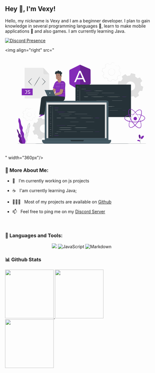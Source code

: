 ## Hey 👋, I'm Vexy!

Hello, my nickname is Vexy and I am a beginner developer. I plan to gain knowledge in several programming languages 🤖, learn to make mobile applications 📱 and also games. I am currently learning Java.

[![Discord Presence](https://lanyard.cnrad.dev/api/435877436459188234)](https://discord.com/users/435877436459188234)
<br/>

<img align="right" src="<svg xmlns="http://www.w3.org/2000/svg" viewBox="0 0 750 500"><g id="freepik--background-complete--inject-17"><path d="M637.77,117.56a51.51,51.51,0,0,1,11.14,7.85l11.91-4.23L672,138.84l-8.91,9a51.1,51.1,0,0,1,2.33,13.43l11.42,5.42-4.58,20.4-12.63,0a51.51,51.51,0,0,1-7.86,11.15l4.24,11.9-17.66,11.19-9-8.91A51.51,51.51,0,0,1,616,214.74l-5.42,11.42-20.41-4.58,0-12.63A51.51,51.51,0,0,1,579,201.09l-11.91,4.24-11.19-17.66,8.92-9a51.94,51.94,0,0,1-2.34-13.43L551,159.86l4.58-20.4,12.63,0a51.27,51.27,0,0,1,7.86-11.15l-4.24-11.9,17.66-11.19,9,8.91a51.51,51.51,0,0,1,13.43-2.33l5.42-11.42,20.4,4.58,0,12.63Zm-18,24a22.43,22.43,0,1,0,17,26.8A22.43,22.43,0,0,0,619.78,141.57Z" style="fill:#e0e0e0;fill-rule:evenodd"></path><path d="M525.53,78.51a12.64,12.64,0,0,1,3.91,1.23,16.46,16.46,0,0,1,7.81,7.89,16.62,16.62,0,0,1,1.59,7.63,17,17,0,0,1-2.62,8.56,17,17,0,0,1-7.5,6.43,16.92,16.92,0,0,1-19.64-4.4,17.06,17.06,0,0,1-4-9A16.91,16.91,0,0,1,506.34,88a16.73,16.73,0,0,1,4.7-6.22A16.48,16.48,0,0,1,521.47,78a12.6,12.6,0,0,1,4.06.56c0,.12-1.45-.29-4-.19a16.46,16.46,0,0,0-10,4,16.14,16.14,0,0,0-5.54,14.45,15,15,0,0,0,1.26,4.45,15.21,15.21,0,0,0,2.6,4.07,16,16,0,0,0,18.56,4.16,16.19,16.19,0,0,0,7.13-6.06,16.28,16.28,0,0,0,2.57-8.11,16.11,16.11,0,0,0-1.41-7.32,16.55,16.55,0,0,0-7.36-7.84C527,78.87,525.5,78.62,525.53,78.51Z" style="fill:#e0e0e0"></path><path d="M538.81,60.79a5.08,5.08,0,0,1,0-.59c0-.43,0-1,0-1.76q0-2.43-.09-7l.12.15-15.09-3.3.27-.13-4,8.44-.07.16h-.17a38.17,38.17,0,0,0-9.84,1.75l-.18.06-.13-.14L503,51.89l.42,0-13,8.29.15-.44c1,2.72,2.05,5.72,3.15,8.79l.08.22-.17.18a37.43,37.43,0,0,0-5.72,8.15l-.11.22h-.25l-9.33,0,.42-.33c-1.06,4.73-2.2,9.84-3.36,15.07l-.25-.5,8.43,4,.25.11V96a37.75,37.75,0,0,0,1.71,9.79l.09.27-.2.19-6.58,6.62.06-.58c2.62,4.13,5.43,8.55,8.27,13l-.56-.19,8.79-3.13.28-.1.21.19a37.08,37.08,0,0,0,8.11,5.72h0l.26.42h0v9.32l-.37-.47,15.07,3.39-.53.25q2-4.25,4-8.42l.13-.26h.28a37.28,37.28,0,0,0,9.79-1.7l.27-.08.2.2,6.6,6.59L539,137l13-8.24-.18.51c-1.06-3-2.09-5.91-3.12-8.79l-.08-.25.17-.19a37.39,37.39,0,0,0,5.75-8.12l.11-.22h9.58l-.39.31c1.2-5.3,2.34-10.3,3.41-15.06l.2.41-8.41-4-.19-.09V93a37.68,37.68,0,0,0-1.68-9.83l-.06-.18.14-.14,6.6-6.59,0,.35-8.2-13.07.25.08-8.81,3.08-.09,0-.07-.07a38.73,38.73,0,0,0-6-4.61l-1.6-1a5.56,5.56,0,0,1-.53-.32,4.14,4.14,0,0,1,.57.25c.37.19.92.48,1.64.9a37,37,0,0,1,6.12,4.53l-.15,0,8.77-3.19.16-.06.09.15,8.32,13,.12.19-.16.16c-2,2-4.18,4.22-6.56,6.64l.07-.32a38,38,0,0,1,1.77,10l-.19-.3,8.44,4,.26.13-.07.28c-1,4.77-2.17,9.77-3.34,15.07l-.07.31h-.32l-9.33,0,.37-.22a38.1,38.1,0,0,1-5.85,8.32l.09-.43q1.53,4.32,3.14,8.79l.11.33-.29.19-13,8.27-.31.19-.25-.25-6.62-6.58.46.11a37.88,37.88,0,0,1-10,1.75l.41-.26-4,8.43-.16.34-.37-.09L503.55,138l-.37-.08v-.38c0-1.55,0-3.1,0-4.65v-4.67h0c.51.84.14.23.25.42h0a38.78,38.78,0,0,1-8.32-5.87l.48.1L486.77,126l-.36.12-.2-.32-8.25-13-.2-.31.26-.27,6.59-6.61-.11.47a38.38,38.38,0,0,1-1.74-10l.25.39-8.42-4-.32-.15.08-.35,3.4-15,.07-.34h9.67l-.36.22A38.08,38.08,0,0,1,493,68.43l-.08.4L489.8,60l-.1-.28.26-.16L503,51.36l.23-.14.19.19C505.75,53.72,508,56,510,58l-.32-.08a38.05,38.05,0,0,1,10-1.7l-.24.15c1.46-3,2.82-5.86,4-8.4l.08-.18.19,0,15,3.47.12,0v.12q0,4.5-.06,6.92c0,.76,0,1.35,0,1.79A5.31,5.31,0,0,1,538.81,60.79Z" style="fill:#e0e0e0"></path><path d="M133.33,280.93a26.3,26.3,0,0,1,4.93,4.84l6.31-1.15,4.15,9.75-5.19,3.75a25.76,25.76,0,0,1,.08,6.91l5.27,3.64-3.95,9.84-6.33-1a26,26,0,0,1-4.83,4.94l1.15,6.3-9.75,4.16-3.75-5.19a25.77,25.77,0,0,1-6.91.07L110.87,333l-9.84-4,1-6.32a25.76,25.76,0,0,1-4.94-4.84l-6.3,1.15-4.16-9.75,5.19-3.75a25.77,25.77,0,0,1-.07-6.91L86.5,295l4-9.83,6.32,1a25.76,25.76,0,0,1,4.84-4.94l-1.15-6.3,9.74-4.16L114,276a26.18,26.18,0,0,1,6.91-.07l3.64-5.27,9.83,3.95-1,6.32Zm-11,10.55a11.37,11.37,0,1,0,6.31,14.79A11.37,11.37,0,0,0,122.37,291.48Z" style="fill:none"></path><path d="M122.37,291.48a8.79,8.79,0,0,1,2.52,1.26,11.31,11.31,0,0,1,4.42,6.21,11.6,11.6,0,0,1,.24,5.35,11.74,11.74,0,0,1-2.73,5.51,11.7,11.7,0,0,1-5.78,3.53,11.63,11.63,0,0,1-12.83-5.15,11.37,11.37,0,0,1-1.37-3.22,10.91,10.91,0,0,1-.36-3.34,11.71,11.71,0,0,1,1.85-5.86,11.49,11.49,0,0,1,11.35-5.12,8.58,8.58,0,0,1,2.69.83c0,.08-1-.35-2.72-.58a11.31,11.31,0,0,0-7.22,1.58,11.1,11.1,0,0,0-3.65,3.58,11.28,11.28,0,0,0-1.7,5.59,10.7,10.7,0,0,0,.36,3.16,10.36,10.36,0,0,0,1.32,3,11,11,0,0,0,12.12,4.87,11.17,11.17,0,0,0,5.5-3.32,11.13,11.13,0,0,0,2.48-10.32,11.33,11.33,0,0,0-4.12-6.13A26.71,26.71,0,0,0,122.37,291.48Z" style="fill:#e0e0e0"></path><path d="M133.33,280.93a1.68,1.68,0,0,1,0-.39c0-.3.09-.69.17-1.2.16-1.1.39-2.69.7-4.74l.06.11-9.85-3.9.19-.06c-1.09,1.61-2.31,3.38-3.61,5.29l-.07.09h-.12a25.49,25.49,0,0,0-6.85.1l-.13,0-.08-.11L110,271l.27.08-9.73,4.18.15-.28c.36,1.95.76,4.09,1.16,6.3l0,.16-.13.1A25.81,25.81,0,0,0,97,286.38l-.1.14-.17,0-6.33-1,.32-.18c-1.24,3.09-2.57,6.43-3.94,9.84l-.11-.36,5.27,3.64.16.1,0,.19a26.05,26.05,0,0,0,.08,6.82l0,.19-.15.12-5.19,3.75.1-.38L91.11,319l-.36-.19,6.3-1.15.2,0,.12.15a25.65,25.65,0,0,0,4.87,4.77h0c.06.14-.12-.31.13.32h0V323l0,.2-.07.4-.12.79-.26,1.59c-.17,1.05-.34,2.11-.51,3.15l-.2-.35,9.84,3.95-.39.12,3.64-5.27.11-.16.2,0a25.1,25.1,0,0,0,6.82-.07l.19,0,.11.15,3.75,5.2-.37-.11,9.75-4.15-.18.33q-.57-3.21-1.14-6.3l0-.18.14-.1a26,26,0,0,0,4.79-4.88l.1-.14.17,0,6.32,1-.3.16,4-9.82.09.3-5.26-3.66-.12-.08,0-.14a26,26,0,0,0-.06-6.85l0-.13.11-.07,5.2-3.74-.06.23c-1.6-3.78-3-7-4.12-9.76l.16.08-6.31,1.11h-.06l0-.05a26.36,26.36,0,0,0-3.55-3.78l-1-.84c-.23-.18-.33-.27-.32-.28l.35.24c.23.17.58.43,1,.79a26.13,26.13,0,0,1,3.65,3.74l-.11,0,6.3-1.2.11,0,0,.11,4.2,9.73.06.14-.12.09-5.18,3.77.09-.2a26.05,26.05,0,0,1,.09,7l-.1-.22,5.28,3.63.17.11-.08.18c-1.24,3.12-2.55,6.38-3.93,9.85l-.08.2-.22,0-6.32-1,.27-.11a26.21,26.21,0,0,1-4.88,5l.11-.29q.57,3.11,1.15,6.3l0,.24L135,329l-9.75,4.17-.22.1-.15-.2-3.76-5.19.3.13a26.36,26.36,0,0,1-7,.08l.3-.14q-1.8,2.61-3.64,5.27l-.14.22-.24-.1-9.84-3.95-.24-.09,0-.26.51-3.15.25-1.59.13-.79.06-.4,0-.2,0-.1v-.08h0c.25.62.07.17.12.31h0a25.75,25.75,0,0,1-5-4.89l.31.12-6.3,1.15-.26.05-.1-.24c-1.43-3.35-2.84-6.66-4.15-9.75l-.1-.24.2-.15,5.2-3.75-.13.31a26.55,26.55,0,0,1-.07-7l.13.3-5.26-3.65-.2-.14.09-.22c1.37-3.42,2.71-6.75,4-9.83l.09-.22.23,0,6.32,1-.27.11a26.29,26.29,0,0,1,4.89-5l-.1.26c-.4-2.2-.78-4.35-1.14-6.3l0-.2.19-.08,9.75-4.14.17-.07.11.15,3.74,5.2-.2-.09a26.22,26.22,0,0,1,7-.05l-.18.08,3.66-5.25.08-.11.12.05,9.81,4,.08,0v.08l-.81,4.68c-.09.51-.17.91-.22,1.21A2.39,2.39,0,0,1,133.33,280.93Z" style="fill:#e0e0e0"></path><path d="M216.94,334.08a45.34,45.34,0,0,1,8.64,8.47l11-2,7.29,17.08-9.1,6.58a45.41,45.41,0,0,1,.14,12.11l9.23,6.38-6.93,17.23-11.08-1.78a45.11,45.11,0,0,1-8.47,8.65l2,11-17.08,7.29L196.06,416a45.84,45.84,0,0,1-12.11.13l-6.37,9.23-17.24-6.92,1.78-11.08a45.45,45.45,0,0,1-8.65-8.48l-11.05,2-7.28-17.08,9.09-6.58a45.85,45.85,0,0,1-.13-12.11l-9.23-6.38,6.92-17.23,11.08,1.78a45.45,45.45,0,0,1,8.48-8.65l-2-11.05,17.08-7.29,6.58,9.1a45.43,45.43,0,0,1,12.11-.13l6.38-9.23L218.71,323l-1.77,11.08Zm-19.2,18.48a19.93,19.93,0,1,0,11.06,25.92A19.93,19.93,0,0,0,197.74,352.56Z" style="fill:#e0e0e0;fill-rule:evenodd"></path></g><g id="freepik--JavaScript--inject-17"><polygon points="216.18 224.08 95.65 224.08 95.65 74.18 187.85 74.45 216.18 105.22 216.18 224.08" style="fill:#ebebeb"></polygon><path d="M131.7,159.7c-.15.15-2.15-1.66-5.26-4.7s-7.34-7.32-11.94-12.12l-.51-.54.51-.54,0-.05c4.58-4.83,8.79-9.15,11.9-12.22s5.1-4.9,5.25-4.75-1.55,2.24-4.45,5.51-7,7.7-11.57,12.54l-.05,0V141.8c4.6,4.8,8.69,9.2,11.6,12.44S131.86,159.55,131.7,159.7Z" style="fill:#263238"></path><path d="M180.07,124.78c.16-.15,2.16,1.66,5.27,4.7s7.34,7.32,11.93,12.12l.52.54-.51.54-.05,0c-4.59,4.84-8.8,9.15-11.9,12.22s-5.1,4.9-5.26,4.75,1.56-2.24,4.46-5.51,7-7.7,11.56-12.53l0-.06v1.08c-4.59-4.8-8.69-9.2-11.6-12.43S179.92,124.93,180.07,124.78Z" style="fill:#263238"></path><path d="M141.22,165.21c-.36-.22,5.89-11.12,14-24.34s14.93-23.75,15.3-23.52-5.88,11.12-14,24.34S141.59,165.44,141.22,165.21Z" style="fill:#263238"></path><path d="M187.84,74.46l-.11,25.11a6.46,6.46,0,0,0,6.65,6.48l21.8-.81Z" style="fill:#e0e0e0"></path><rect x="81.58" y="175.72" width="53.45" height="32.49" style="fill:#842AB8"></rect><path d="M96.77,198.61,98.16,197a4.19,4.19,0,0,0,3.5,2c1.89,0,2.87-1.15,2.87-3.41v-9.42H98.47v-2.08h8.44v11.38c0,3.74-1.82,5.59-5.25,5.59A5.87,5.87,0,0,1,96.77,198.61Z" style="fill:#fff"></path><path d="M110.26,198.92l.89-1.87a8.6,8.6,0,0,0,5.53,1.94c2.91,0,4.15-1.13,4.15-2.59,0-4.1-10.16-1.51-10.16-7.74,0-2.59,2-4.8,6.42-4.8a9.88,9.88,0,0,1,5.4,1.49l-.8,1.92a8.6,8.6,0,0,0-4.6-1.37c-2.85,0-4.07,1.2-4.07,2.66,0,4.1,10.16,1.54,10.16,7.7,0,2.56-2.06,4.77-6.5,4.77A10,10,0,0,1,110.26,198.92Z" style="fill:#fff"></path></g><g id="freepik--Angular--inject-17"><path d="M318.9,83.05a7.92,7.92,0,0,0-4.37,7.17l.38,59.47a7.92,7.92,0,0,0,3.84,6.79l49.38,29.43h0l47.27-30.65a7.93,7.93,0,0,0,3.59-6.73l-.39-62.09a7.93,7.93,0,0,0-4.72-7.24L367.34,59.08Z" style="fill:#842AB8"></path><g style="opacity:0.2"><path d="M367.34,59.08l.8,126.83,47.21-30.59a7.93,7.93,0,0,0,3.66-6.7l-.37-62.34A7.73,7.73,0,0,0,414,79.21Z"></path></g><path d="M381.16,130.3l-28.8.18-5.87,13.92-8,0,24.2-55.67,7.66,0,25,55.36-8.13.06ZM378.41,124,366.55,96.84,355,124.12Z" style="fill:#fff"></path></g><g id="freepik--Screen--inject-17"><rect x="344.86" y="156.27" width="271.84" height="158.4" style="fill:#263238"></rect><path d="M366.12,306.7c-.14,0-.26-32.39-.26-72.34S366,162,366.12,162s.26,32.38.26,72.34S366.27,306.7,366.12,306.7Z" style="fill:#e0e0e0"></path><path d="M360.53,168.12a39.07,39.07,0,0,1-9,0,39.07,39.07,0,0,1,9,0Z" style="fill:#e0e0e0"></path><path d="M360.53,177.65a39.07,39.07,0,0,1-9,0,39.07,39.07,0,0,1,9,0Z" style="fill:#e0e0e0"></path><path d="M360.53,187.19a39.07,39.07,0,0,1-9,0,39.07,39.07,0,0,1,9,0Z" style="fill:#e0e0e0"></path><path d="M360.53,196.72a39.07,39.07,0,0,1-9,0,39.07,39.07,0,0,1,9,0Z" style="fill:#e0e0e0"></path><path d="M360.53,206.25a39.07,39.07,0,0,1-9,0,39.07,39.07,0,0,1,9,0Z" style="fill:#e0e0e0"></path><path d="M360.53,215.79a39.07,39.07,0,0,1-9,0,39.07,39.07,0,0,1,9,0Z" style="fill:#e0e0e0"></path><path d="M360.53,225.32a39.07,39.07,0,0,1-9,0,39.07,39.07,0,0,1,9,0Z" style="fill:#e0e0e0"></path><path d="M360.53,234.85a39.07,39.07,0,0,1-9,0,39.07,39.07,0,0,1,9,0Z" style="fill:#e0e0e0"></path><path d="M360.53,244.39a39.07,39.07,0,0,1-9,0,39.07,39.07,0,0,1,9,0Z" style="fill:#e0e0e0"></path><path d="M360.53,253.92a39.07,39.07,0,0,1-9,0,39.07,39.07,0,0,1,9,0Z" style="fill:#e0e0e0"></path><path d="M360.53,263.45a39.07,39.07,0,0,1-9,0,39.07,39.07,0,0,1,9,0Z" style="fill:#e0e0e0"></path><path d="M360.53,273a39.07,39.07,0,0,1-9,0,39.07,39.07,0,0,1,9,0Z" style="fill:#e0e0e0"></path><path d="M360.53,282.52a39.07,39.07,0,0,1-9,0,39.07,39.07,0,0,1,9,0Z" style="fill:#e0e0e0"></path><path d="M360.53,292.05a39.07,39.07,0,0,1-9,0,39.07,39.07,0,0,1,9,0Z" style="fill:#e0e0e0"></path><path d="M360.53,301.59a39.07,39.07,0,0,1-9,0,39.07,39.07,0,0,1,9,0Z" style="fill:#e0e0e0"></path><path d="M396.62,167.56c0,.14-5.23.26-11.68.26s-11.69-.12-11.69-.26,5.23-.26,11.69-.26S396.62,167.41,396.62,167.56Z" style="fill:#842AB8"></path><path d="M396.62,301.59c0,.14-5.23.26-11.68.26s-11.69-.12-11.69-.26,5.23-.26,11.69-.26S396.62,301.44,396.62,301.59Z" style="fill:#842AB8"></path><path d="M429.16,187.19c0,.14-9.79.26-21.86.26s-21.86-.12-21.86-.26,9.79-.26,21.86-.26S429.16,187,429.16,187.19Z" style="fill:#842AB8"></path><path d="M479.7,187.19c0,.14-9.78.26-21.85.26s-21.86-.12-21.86-.26,9.78-.26,21.86-.26S479.7,187,479.7,187.19Z" style="fill:#e0e0e0"></path><path d="M460.39,196.72c0,.14-14.43.26-32.21.26s-32.22-.12-32.22-.26,14.42-.26,32.22-.26S460.39,196.58,460.39,196.72Z" style="fill:#e0e0e0"></path><path d="M460.39,206.25c0,.15-14.43.26-32.21.26S396,206.4,396,206.25s14.42-.26,32.22-.26S460.39,206.11,460.39,206.25Z" style="fill:#e0e0e0"></path><path d="M504.73,234.85c0,.15-14.42.26-32.21.26s-32.21-.11-32.21-.26,14.42-.26,32.21-.26S504.73,234.71,504.73,234.85Z" style="fill:#e0e0e0"></path><path d="M485.6,215.79c0,.14-14.43.26-32.21.26s-32.22-.12-32.22-.26,14.42-.26,32.22-.26S485.6,215.64,485.6,215.79Z" style="fill:#e0e0e0"></path><path d="M564.32,215.79c0,.14-14.42.26-32.21.26s-32.21-.12-32.21-.26,14.42-.26,32.21-.26S564.32,215.64,564.32,215.79Z" style="fill:#e0e0e0"></path><path d="M536.94,196.72c0,.14-14.42.26-32.21.26s-32.21-.12-32.21-.26,14.42-.26,32.21-.26S536.94,196.58,536.94,196.72Z" style="fill:#fafafa"></path><path d="M581.45,234.85c0,.15-14.43.26-32.21.26S517,235,517,234.85s14.42-.26,32.22-.26S581.45,234.71,581.45,234.85Z" style="fill:#fafafa"></path><path d="M572.56,206.25c0,.15-22.4.26-50,.26s-50-.11-50-.26,22.39-.26,50-.26S572.56,206.11,572.56,206.25Z" style="fill:#455a64"></path><path d="M396.62,177.65c0,.15-5.23.26-11.68.26s-11.69-.11-11.69-.26,5.23-.26,11.69-.26S396.62,177.51,396.62,177.65Z" style="fill:#fafafa"></path><path d="M396.62,292.05c0,.15-5.23.26-11.68.26s-11.69-.11-11.69-.26,5.23-.26,11.69-.26S396.62,291.91,396.62,292.05Z" style="fill:#fafafa"></path><path d="M408.19,215.79c0,.14-5.23.26-11.68.26s-11.68-.12-11.68-.26,5.23-.26,11.68-.26S408.19,215.64,408.19,215.79Z" style="fill:#fafafa"></path><path d="M595.45,215.79c0,.14-5.23.26-11.68.26s-11.68-.12-11.68-.26,5.23-.26,11.68-.26S595.45,215.64,595.45,215.79Z" style="fill:#842AB8"></path><path d="M429.16,253.86c0,.15-9.79.26-21.86.26s-21.86-.11-21.86-.26,9.79-.26,21.86-.26S429.16,253.72,429.16,253.86Z" style="fill:#842AB8"></path><path d="M479.7,253.86c0,.15-9.78.26-21.85.26S436,254,436,253.86s9.78-.26,21.86-.26S479.7,253.72,479.7,253.86Z" style="fill:#e0e0e0"></path><path d="M460.39,263.4c0,.14-14.43.26-32.21.26S396,263.54,396,263.4s14.42-.26,32.22-.26S460.39,263.25,460.39,263.4Z" style="fill:#e0e0e0"></path><path d="M460.39,272.93c0,.14-14.43.26-32.21.26s-32.22-.12-32.22-.26,14.42-.26,32.22-.26S460.39,272.79,460.39,272.93Z" style="fill:#e0e0e0"></path><path d="M485.6,282.46c0,.15-14.43.26-32.21.26s-32.22-.11-32.22-.26,14.42-.26,32.22-.26S485.6,282.32,485.6,282.46Z" style="fill:#e0e0e0"></path><path d="M564.32,282.46c0,.15-14.42.26-32.21.26s-32.21-.11-32.21-.26,14.42-.26,32.21-.26S564.32,282.32,564.32,282.46Z" style="fill:#e0e0e0"></path><path d="M536.94,263.4c0,.14-14.42.26-32.21.26s-32.21-.12-32.21-.26,14.42-.26,32.21-.26S536.94,263.25,536.94,263.4Z" style="fill:#fafafa"></path><path d="M572.56,272.93c0,.14-22.4.26-50,.26s-50-.12-50-.26,22.39-.26,50-.26S572.56,272.79,572.56,272.93Z" style="fill:#455a64"></path><path d="M408.19,282.46c0,.15-5.23.26-11.68.26s-11.68-.11-11.68-.26,5.23-.26,11.68-.26S408.19,282.32,408.19,282.46Z" style="fill:#fafafa"></path><path d="M595.45,282.46c0,.15-5.23.26-11.68.26s-11.68-.11-11.68-.26,5.23-.26,11.68-.26S595.45,282.32,595.45,282.46Z" style="fill:#842AB8"></path></g><g id="freepik--React--inject-17"><path d="M652.65,312.48c-.19.11-1.88-2.7-5.29-7.52-1.7-2.41-3.85-5.31-6.52-8.53a95,95,0,0,0-9.79-10.21,54.26,54.26,0,0,0-6.46-5,24.43,24.43,0,0,0-7.83-3.52,9.55,9.55,0,0,0-4.22-.06,6.29,6.29,0,0,0-3.44,2.21,10.17,10.17,0,0,0-1.89,4.08,22.08,22.08,0,0,0-.6,4.87,48.11,48.11,0,0,0,1.14,10.39,84.39,84.39,0,0,0,3,10.62A133,133,0,0,0,634,350.06a86.31,86.31,0,0,0,7.68,7.93,48.2,48.2,0,0,0,8.43,6.19,23,23,0,0,0,4.52,1.92,10.37,10.37,0,0,0,4.48.4,6.25,6.25,0,0,0,3.63-1.89,9.42,9.42,0,0,0,2.06-3.67,24.32,24.32,0,0,0,.86-8.54,52.82,52.82,0,0,0-1.07-8.09,93.8,93.8,0,0,0-4-13.58c-1.45-3.92-2.89-7.23-4.12-9.91-2.47-5.37-4.06-8.23-3.87-8.34a9.3,9.3,0,0,1,1.4,1.94c.82,1.33,2,3.32,3.38,5.95s3,5.91,4.57,9.83a89.73,89.73,0,0,1,4.39,13.73,54.48,54.48,0,0,1,1.28,8.35,26.34,26.34,0,0,1-.81,9.31,11.7,11.7,0,0,1-2.5,4.55,8.43,8.43,0,0,1-4.87,2.61,12.52,12.52,0,0,1-5.49-.39,24.58,24.58,0,0,1-5-2.08,49.43,49.43,0,0,1-8.94-6.43,86.26,86.26,0,0,1-8-8.13,131.91,131.91,0,0,1-23.7-41,85.29,85.29,0,0,1-3-11,49.77,49.77,0,0,1-1.11-11,24.45,24.45,0,0,1,.72-5.39,12.64,12.64,0,0,1,2.4-5,8.54,8.54,0,0,1,4.7-2.91,11.65,11.65,0,0,1,5.2.11,26.38,26.38,0,0,1,8.46,3.95,56.1,56.1,0,0,1,6.6,5.28A90.55,90.55,0,0,1,642,295.52c2.6,3.35,4.64,6.36,6.23,8.87s2.73,4.53,3.46,5.91A9.09,9.09,0,0,1,652.65,312.48Z" style="fill:#842AB8"></path><path d="M621.77,312.42c.18.11-1.44,2.84-4,8-1.26,2.56-2.74,5.73-4.23,9.49a86.1,86.1,0,0,0-4.07,13.06,49.16,49.16,0,0,0-1.12,7.8,23,23,0,0,0,.8,8.24,9.49,9.49,0,0,0,2,3.57,6.56,6.56,0,0,0,3.48,1.94,10,10,0,0,0,4.35-.12,20.23,20.23,0,0,0,4.46-1.6,43.78,43.78,0,0,0,8.43-5.55,79.38,79.38,0,0,0,7.74-7.34,122.52,122.52,0,0,0,23.63-38.18,78.38,78.38,0,0,0,3.11-10.21,43.81,43.81,0,0,0,1.21-10,20.51,20.51,0,0,0-.56-4.7,10.06,10.06,0,0,0-1.83-3.95,6.57,6.57,0,0,0-3.3-2.25,9.48,9.48,0,0,0-4.08-.18,23.09,23.09,0,0,0-7.73,2.95,50.75,50.75,0,0,0-6.48,4.49,87.15,87.15,0,0,0-9.87,9.47c-2.7,3-4.88,5.75-6.61,8-3.46,4.54-5.18,7.21-5.36,7.1a7.6,7.6,0,0,1,1-2.09c.75-1.31,1.9-3.23,3.53-5.6a105,105,0,0,1,6.33-8.38,82.53,82.53,0,0,1,9.8-9.94,49.51,49.51,0,0,1,6.63-4.8,25,25,0,0,1,8.42-3.36,11.77,11.77,0,0,1,5,.18,8.82,8.82,0,0,1,4.46,2.95,12.47,12.47,0,0,1,2.33,4.8,23.24,23.24,0,0,1,.68,5.24A45.66,45.66,0,0,1,668.81,302a80,80,0,0,1-3.15,10.56,122.35,122.35,0,0,1-24.15,39,80.2,80.2,0,0,1-8,7.54,45.84,45.84,0,0,1-9,5.78,22.86,22.86,0,0,1-5,1.73,12.28,12.28,0,0,1-5.33.06,8.82,8.82,0,0,1-4.63-2.67,11.73,11.73,0,0,1-2.41-4.42,25,25,0,0,1-.75-9,49.54,49.54,0,0,1,1.34-8.08,82.47,82.47,0,0,1,4.52-13.21,104.14,104.14,0,0,1,4.67-9.4c1.4-2.52,2.6-4.4,3.44-5.66S621.69,312.37,621.77,312.42Z" style="fill:#842AB8"></path><path d="M635.24,300.91c0,.22-3.18.27-8.87.82-2.84.28-6.31.7-10.29,1.4a87.75,87.75,0,0,0-13.25,3.42,50.07,50.07,0,0,0-7.22,3.15,22.89,22.89,0,0,0-6.59,5,9.53,9.53,0,0,0-2,3.56,6.65,6.65,0,0,0,.18,4,10.22,10.22,0,0,0,2.39,3.64,20.88,20.88,0,0,0,3.71,2.94,43.83,43.83,0,0,0,9.15,4.25,78.16,78.16,0,0,0,10.33,2.72,122.14,122.14,0,0,0,44.89,0A78,78,0,0,0,668,333.1a43.68,43.68,0,0,0,9.16-4.25,20.88,20.88,0,0,0,3.71-2.94,10.22,10.22,0,0,0,2.39-3.64,6.65,6.65,0,0,0,.18-4,9.53,9.53,0,0,0-2-3.56,22.89,22.89,0,0,0-6.59-5,48,48,0,0,0-7.22-3.15,87.75,87.75,0,0,0-13.25-3.42c-4-.7-7.45-1.12-10.29-1.4-5.69-.55-8.87-.6-8.86-.82a7.76,7.76,0,0,1,2.3-.24c1.51-.05,3.75-.08,6.63.05s6.39.4,10.45,1a82.6,82.6,0,0,1,13.61,3.1,50.72,50.72,0,0,1,7.57,3.12,24.86,24.86,0,0,1,7.29,5.39,11.7,11.7,0,0,1,2.49,4.37,8.86,8.86,0,0,1-.16,5.34,12.36,12.36,0,0,1-2.86,4.51,22.22,22.22,0,0,1-4.1,3.33,45.69,45.69,0,0,1-9.64,4.59,79.18,79.18,0,0,1-10.64,2.87,121.84,121.84,0,0,1-45.89,0,79.18,79.18,0,0,1-10.64-2.87,45.69,45.69,0,0,1-9.64-4.59,22.55,22.55,0,0,1-4.1-3.33,12.28,12.28,0,0,1-2.86-4.51,8.86,8.86,0,0,1-.16-5.34,11.77,11.77,0,0,1,2.49-4.37,24.91,24.91,0,0,1,7.29-5.39,49.19,49.19,0,0,1,7.57-3.11,81.48,81.48,0,0,1,13.61-3.11c4.06-.58,7.58-.85,10.45-1s5.12-.1,6.63-.05A7.87,7.87,0,0,1,635.24,300.91Z" style="fill:#842AB8"></path><circle cx="637.71" cy="322.29" r="8.37" transform="translate(217.19 899.96) rotate(-80.76)" style="fill:#842AB8"></circle></g><g id="freepik--Device--inject-17"><path d="M202.13,235.47H499.58a6.74,6.74,0,0,1,6.74,6.74v185a14.57,14.57,0,0,1-14.57,14.57H208.95a14.57,14.57,0,0,1-14.57-14.57v-184A7.75,7.75,0,0,1,202.13,235.47Z" style="fill:#455a64"></path><path d="M181.34,426.5h338a0,0,0,0,1,0,0v4.33a13.72,13.72,0,0,1-13.72,13.72H195.06a13.72,13.72,0,0,1-13.72-13.72V426.5a0,0,0,0,1,0,0Z" style="fill:#455a64"></path><rect x="202.75" y="243.67" width="294.32" height="174.2" style="fill:#e0e0e0"></rect><polygon points="319.6 426.5 323.79 433.17 382.8 433.17 386.7 426.5 319.6 426.5" style="fill:#263238"></polygon><rect x="194.43" y="426.43" width="311.94" height="0.99" style="fill:#263238"></rect><rect x="211.49" y="253.76" width="277.56" height="164.11" style="fill:#263238"></rect><path d="M232.78,413.05c-.14,0-.26-34.95-.26-78.06s.12-78.06.26-78.06S233,291.87,233,335,232.92,413.05,232.78,413.05Z" style="fill:#e0e0e0"></path><path d="M227.18,271.08a19.36,19.36,0,0,1-4.51.26,19.36,19.36,0,0,1-4.51-.26,39.25,39.25,0,0,1,9,0Z" style="fill:#e0e0e0"></path><path d="M227.53,262.22a19.36,19.36,0,0,1-4.51.26,19.36,19.36,0,0,1-4.51-.26,39.25,39.25,0,0,1,9,0Z" style="fill:#e0e0e0"></path><path d="M227.18,280.63a39.25,39.25,0,0,1-9,0,39.25,39.25,0,0,1,9,0Z" style="fill:#e0e0e0"></path><path d="M227.18,290.18a39.25,39.25,0,0,1-9,0,19.36,19.36,0,0,1,4.51-.26A19.36,19.36,0,0,1,227.18,290.18Z" style="fill:#e0e0e0"></path><path d="M227.18,299.73a39.25,39.25,0,0,1-9,0,19.36,19.36,0,0,1,4.51-.26A19.36,19.36,0,0,1,227.18,299.73Z" style="fill:#e0e0e0"></path><path d="M227.18,309.28a39.25,39.25,0,0,1-9,0,19.36,19.36,0,0,1,4.51-.26A19.36,19.36,0,0,1,227.18,309.28Z" style="fill:#e0e0e0"></path><path d="M227.18,318.82a19,19,0,0,1-4.51.27,19,19,0,0,1-4.51-.27,39.25,39.25,0,0,1,9,0Z" style="fill:#e0e0e0"></path><path d="M227.18,328.37a19.36,19.36,0,0,1-4.51.26,19.36,19.36,0,0,1-4.51-.26,39.25,39.25,0,0,1,9,0Z" style="fill:#e0e0e0"></path><path d="M227.18,337.92a19.36,19.36,0,0,1-4.51.26,19.36,19.36,0,0,1-4.51-.26,39.25,39.25,0,0,1,9,0Z" style="fill:#e0e0e0"></path><path d="M227.18,347.47a19.36,19.36,0,0,1-4.51.26,19.36,19.36,0,0,1-4.51-.26,39.25,39.25,0,0,1,9,0Z" style="fill:#e0e0e0"></path><path d="M227.18,357a39.25,39.25,0,0,1-9,0,39.25,39.25,0,0,1,9,0Z" style="fill:#e0e0e0"></path><path d="M227.18,366.57a39.25,39.25,0,0,1-9,0,19.36,19.36,0,0,1,4.51-.26A19.36,19.36,0,0,1,227.18,366.57Z" style="fill:#e0e0e0"></path><path d="M227.18,376.12a39.25,39.25,0,0,1-9,0,19.36,19.36,0,0,1,4.51-.26A19.36,19.36,0,0,1,227.18,376.12Z" style="fill:#e0e0e0"></path><path d="M227.18,385.67a39.25,39.25,0,0,1-9,0,19.36,19.36,0,0,1,4.51-.26A19.36,19.36,0,0,1,227.18,385.67Z" style="fill:#e0e0e0"></path><path d="M227.18,395.22a39.25,39.25,0,0,1-9,0,19,19,0,0,1,4.51-.27A19,19,0,0,1,227.18,395.22Z" style="fill:#e0e0e0"></path><path d="M227.18,404.76a19.36,19.36,0,0,1-4.51.26,19.36,19.36,0,0,1-4.51-.26,39.25,39.25,0,0,1,9,0Z" style="fill:#e0e0e0"></path><path d="M263.33,270.52c0,.14-5.24.26-11.7.26s-11.71-.12-11.71-.26,5.24-.26,11.71-.26S263.33,270.37,263.33,270.52Z" style="fill:#842AB8"></path><path d="M263.33,404.76c0,.15-5.24.26-11.7.26s-11.71-.11-11.71-.26,5.24-.26,11.71-.26S263.33,404.62,263.33,404.76Z" style="fill:#842AB8"></path><path d="M295.92,290.18c0,.14-9.81.26-21.9.26s-21.89-.12-21.89-.26,9.8-.26,21.89-.26S295.92,290,295.92,290.18Z" style="fill:#842AB8"></path><path d="M346.55,290.18c0,.14-9.81.26-21.9.26s-21.89-.12-21.89-.26,9.8-.26,21.89-.26S346.55,290,346.55,290.18Z" style="fill:#e0e0e0"></path><path d="M327.2,299.73c0,.14-14.45.26-32.27.26s-32.26-.12-32.26-.26,14.44-.26,32.26-.26S327.2,299.58,327.2,299.73Z" style="fill:#e0e0e0"></path><path d="M327.2,309.28c0,.14-14.45.26-32.27.26s-32.26-.12-32.26-.26,14.44-.26,32.26-.26S327.2,309.13,327.2,309.28Z" style="fill:#e0e0e0"></path><path d="M371.61,337.92c0,.15-14.44.26-32.26.26s-32.27-.11-32.27-.26,14.45-.26,32.27-.26S371.61,337.78,371.61,337.92Z" style="fill:#e0e0e0"></path><path d="M352.45,318.82c0,.15-14.45.27-32.27.27s-32.26-.12-32.26-.27,14.44-.26,32.26-.26S352.45,318.68,352.45,318.82Z" style="fill:#e0e0e0"></path><path d="M431.3,318.82c0,.15-14.45.27-32.26.27s-32.27-.12-32.27-.27,14.45-.26,32.27-.26S431.3,318.68,431.3,318.82Z" style="fill:#e0e0e0"></path><path d="M403.88,299.73c0,.14-14.45.26-32.27.26s-32.26-.12-32.26-.26,14.44-.26,32.26-.26S403.88,299.58,403.88,299.73Z" style="fill:#fafafa"></path><path d="M448.45,337.92c0,.15-14.45.26-32.26.26s-32.27-.11-32.27-.26,14.45-.26,32.27-.26S448.45,337.78,448.45,337.92Z" style="fill:#fafafa"></path><path d="M439.55,309.28c0,.14-22.43.26-50.1.26s-50.1-.12-50.1-.26,22.43-.26,50.1-.26S439.55,309.13,439.55,309.28Z" style="fill:#455a64"></path><path d="M263.33,280.63c0,.14-5.24.26-11.7.26s-11.71-.12-11.71-.26,5.24-.26,11.71-.26S263.33,280.49,263.33,280.63Z" style="fill:#fafafa"></path><path d="M263.33,395.22c0,.14-5.24.26-11.7.26s-11.71-.12-11.71-.26,5.24-.27,11.71-.27S263.33,395.07,263.33,395.22Z" style="fill:#fafafa"></path><path d="M274.92,318.82c0,.15-5.24.27-11.7.27s-11.7-.12-11.7-.27,5.23-.26,11.7-.26S274.92,318.68,274.92,318.82Z" style="fill:#fafafa"></path><path d="M462.48,318.82c0,.15-5.24.27-11.7.27s-11.7-.12-11.7-.27,5.23-.26,11.7-.26S462.48,318.68,462.48,318.82Z" style="fill:#842AB8"></path><path d="M295.92,357c0,.15-9.81.26-21.9.26s-21.89-.11-21.89-.26,9.8-.26,21.89-.26S295.92,356.82,295.92,357Z" style="fill:#842AB8"></path><path d="M346.55,357c0,.15-9.81.26-21.9.26s-21.89-.11-21.89-.26,9.8-.26,21.89-.26S346.55,356.82,346.55,357Z" style="fill:#e0e0e0"></path><path d="M327.2,366.51c0,.15-14.45.26-32.27.26s-32.26-.11-32.26-.26,14.44-.26,32.26-.26S327.2,366.37,327.2,366.51Z" style="fill:#e0e0e0"></path><path d="M327.2,376.06c0,.15-14.45.26-32.27.26s-32.26-.11-32.26-.26,14.44-.26,32.26-.26S327.2,375.92,327.2,376.06Z" style="fill:#e0e0e0"></path><path d="M352.45,385.61c0,.14-14.45.26-32.27.26s-32.26-.12-32.26-.26,14.44-.26,32.26-.26S352.45,385.47,352.45,385.61Z" style="fill:#e0e0e0"></path><path d="M431.3,385.61c0,.14-14.45.26-32.26.26s-32.27-.12-32.27-.26,14.45-.26,32.27-.26S431.3,385.47,431.3,385.61Z" style="fill:#e0e0e0"></path><path d="M403.88,366.51c0,.15-14.45.26-32.27.26s-32.26-.11-32.26-.26,14.44-.26,32.26-.26S403.88,366.37,403.88,366.51Z" style="fill:#fafafa"></path><path d="M439.55,376.06c0,.15-22.43.26-50.1.26s-50.1-.11-50.1-.26,22.43-.26,50.1-.26S439.55,375.92,439.55,376.06Z" style="fill:#455a64"></path><path d="M274.92,385.61c0,.14-5.24.26-11.7.26s-11.7-.12-11.7-.26,5.23-.26,11.7-.26S274.92,385.47,274.92,385.61Z" style="fill:#fafafa"></path><path d="M462.48,385.61c0,.14-5.24.26-11.7.26s-11.7-.12-11.7-.26,5.23-.26,11.7-.26S462.48,385.47,462.48,385.61Z" style="fill:#842AB8"></path></g><g id="freepik--Floor--inject-17"><path d="M700.42,444.56c0,.14-145.71.26-325.4.26s-325.44-.12-325.44-.26,145.68-.26,325.44-.26S700.42,444.41,700.42,444.56Z" style="fill:#263238"></path></g><g id="freepik--character-1--inject-17"><path d="M283,236.89c16.69-6.06,8.12-31.23,8.12-31.23l-84.7,7.76a11.94,11.94,0,0,0-12,11.94h0a11.94,11.94,0,0,0,11.94,11.94l76.66-.41" style="fill:#263238"></path><path d="M173.93,306.59l-.17-8.4,16.11-5.73.67,11.7-.91.44c-4,1.91-20.7,9.43-23.81,9.72C162.35,314.63,173.93,306.59,173.93,306.59Z" style="fill:#842AB8"></path><g style="opacity:0.4"><path d="M168.36,310.74s-3.94,3.1-3.08,3.61,18-6.46,25.26-10.19l-.16-.33-19.9,8.3S169.25,310.42,168.36,310.74Z" style="fill:#fff"></path></g><path d="M190.61,303.73l-.25.13-.72.35L187,305.43c-2.27,1-5.42,2.39-8.93,3.82s-6.73,2.67-9.06,3.52l-2.77,1-.76.26-.27.07.26-.11.74-.29,2.75-1.06c2.32-.89,5.52-2.13,9-3.57s6.67-2.78,9-3.76l2.7-1.17.73-.31A1.12,1.12,0,0,1,190.61,303.73Z" style="fill:#263238"></path><path d="M170.58,312.36a7.76,7.76,0,0,0-1-1.09,6.87,6.87,0,0,0-1.36-.67,2.65,2.65,0,0,1,2.4,1.76Z" style="fill:#263238"></path><path d="M174.09,308.32s-.35-.13-.71-.38-.63-.5-.59-.55.34.13.7.39S174.12,308.27,174.09,308.32Z" style="fill:#263238"></path><path d="M175,307.18c0,.05-.32,0-.67-.14s-.63-.27-.61-.32.32,0,.67.14S175.06,307.13,175,307.18Z" style="fill:#263238"></path><path d="M175.23,305.45c0,.05-.31.24-.74.42a2,2,0,0,1-.82.24c0-.05.31-.24.74-.42A2,2,0,0,1,175.23,305.45Z" style="fill:#263238"></path><path d="M175.09,304.35a1.73,1.73,0,0,1-.77.61,1.58,1.58,0,0,1-.95.24,5.74,5.74,0,0,1,.86-.42A5.3,5.3,0,0,1,175.09,304.35Z" style="fill:#263238"></path><path d="M173,307.22a3,3,0,0,1-1,.38,5.42,5.42,0,0,1-1.12.19,3.09,3.09,0,0,1-.68,0,.55.55,0,0,1-.37-.2.45.45,0,0,1,0-.45,1.92,1.92,0,0,1,2.4-.37,1.9,1.9,0,0,1,.58.52c.1.15.14.24.13.25a2.75,2.75,0,0,0-.78-.65,1.87,1.87,0,0,0-1-.2,1.61,1.61,0,0,0-1.11.55c-.11.18,0,.33.23.36a2.73,2.73,0,0,0,.64,0,7.81,7.81,0,0,0,1.1-.14C172.66,307.34,173,307.19,173,307.22Z" style="fill:#263238"></path><path d="M172.81,307.37a1.09,1.09,0,0,1-.38-.63,1.67,1.67,0,0,1,0-.81,1,1,0,0,1,.6-.82.42.42,0,0,1,.48.33,1.21,1.21,0,0,1,0,.5,3.44,3.44,0,0,1-.22.76,1.53,1.53,0,0,1-.39.62s.12-.25.26-.67a3.24,3.24,0,0,0,.17-.74c.05-.26,0-.66-.27-.6s-.4.41-.47.66a1.69,1.69,0,0,0,0,.74A4,4,0,0,0,172.81,307.37Z" style="fill:#263238"></path><path d="M188.63,299.75s-.44.13-1.09.49a5.07,5.07,0,0,0-2.65,4.73c0,.73.18,1.18.15,1.19a1.35,1.35,0,0,1-.13-.31,4.26,4.26,0,0,1-.16-.87,4.9,4.9,0,0,1,2.73-4.86,3.78,3.78,0,0,1,.83-.32A1,1,0,0,1,188.63,299.75Z" style="fill:#263238"></path><path d="M184.54,294.14a28.4,28.4,0,0,1,1.38,3,26.52,26.52,0,0,1,1.2,3.1,27.63,27.63,0,0,1-1.38-3A29.46,29.46,0,0,1,184.54,294.14Z" style="fill:#263238"></path><path d="M182.57,305.56a9.84,9.84,0,0,1-2.1,1.11,9.43,9.43,0,0,1-2.27.71c0-.05,1-.39,2.19-.9S182.54,305.51,182.57,305.56Z" style="fill:#263238"></path><path d="M185.51,304.36c.05,0,0,.24,0,.5s0,.49,0,.51-.18-.21-.17-.52S185.46,304.33,185.51,304.36Z" style="fill:#263238"></path><path d="M186.05,302.53s0,.21-.07.43-.21.39-.26.37,0-.22.08-.44S186,302.51,186.05,302.53Z" style="fill:#263238"></path><path d="M187.38,301.25c0,.06-.19.14-.38.3s-.3.35-.35.33,0-.27.22-.47S187.38,301.2,187.38,301.25Z" style="fill:#263238"></path><path d="M188.39,300.5s0,.15-.13.25-.22.14-.25.1,0-.15.12-.25S188.35,300.46,188.39,300.5Z" style="fill:#263238"></path><path d="M238.59,212.28l-47.3.89A15.18,15.18,0,0,0,176.5,226.5l-9.38,76.23h25.69l7.84-65.84H238Z" style="fill:#263238"></path><path d="M167.44,297.88c0,.12,5.63.26,12.57.3s12.45-.13,12.57-.14c.8-.08-5.63-.26-12.57-.3S167.44,297.76,167.44,297.88Z" style="fill:#455a64"></path><path d="M264.61,209.88h-.93L261,210l-9.78.46L219,212.12c-1.58.07-3.13.2-4.66.22s-3.06.09-4.55.17-2.94.19-4.37.34a16.06,16.06,0,0,0-4.16.81,10.07,10.07,0,0,0-3.45,2.09,8.65,8.65,0,0,0-2.1,3.19,15.3,15.3,0,0,0-.85,3.44,21.83,21.83,0,0,0-.23,3.26,13.12,13.12,0,0,0,1.1,5.48,8.91,8.91,0,0,0,2.58,3.34,7.2,7.2,0,0,0,2.35,1.26c.59.17.6.12,0-.08a7.56,7.56,0,0,1-2.28-1.31,9,9,0,0,1-2.47-3.3,13.09,13.09,0,0,1-1-5.39,22.67,22.67,0,0,1,.25-3.21,15.52,15.52,0,0,1,.86-3.36,8.35,8.35,0,0,1,2-3,9.81,9.81,0,0,1,3.34-2,16.6,16.6,0,0,1,4.06-.77c1.42-.14,2.88-.24,4.36-.32s3-.14,4.52-.16,3.09-.15,4.67-.22l32.25-1.8,9.78-.6,2.65-.18.69-.06A.75.75,0,0,0,264.61,209.88Z" style="fill:#455a64"></path><path d="M249.54,178.26l-4.11,12.88a14.87,14.87,0,0,1-11.55,10.35L210,208.11l-1.86-4.42-1.74-6.53,20.66-7a5.53,5.53,0,0,0,4.17-4l8.23-17.9,10.42,6.39Z" style="fill:#b78876"></path><path d="M259.56,138c-8.75,1-11.57,4.58-15.14,9.75a29.26,29.26,0,0,0-3.54,6.93l-6.63,18.78,13.83,4.27L247.62,193l-6.3,18.67,53.13,4.18-.15-27.13-.38-16.37c.5-6.2,1.79-19.34.69-22.46-4.73-13.33-15.16-10.77-22.81-12.67a51.52,51.52,0,0,0-10.54,0" style="fill:#842AB8"></path><path d="M294.45,187c0,.14-10.39.26-23.21.26S248,187.17,248,187s10.39-.26,23.21-.26S294.45,186.88,294.45,187Z" style="fill:#fafafa"></path><path d="M293.67,196.3c0,.15-10.39.26-23.21.26s-23.21-.11-23.21-.26,10.39-.26,23.21-.26S293.67,196.16,293.67,196.3Z" style="fill:#fafafa"></path><path d="M293.92,206.94c0,.15-11,.26-24.54.26s-24.55-.11-24.55-.26,11-.26,24.55-.26S293.92,206.8,293.92,206.94Z" style="fill:#fafafa"></path><g style="opacity:0.30000000000000004"><path d="M287.47,181.1c-.69,3.59-1,7.47-2.22,10.92a26.44,26.44,0,0,1-3.55,7.23,17.88,17.88,0,0,1-9,6c-3.51,1.09-20.38,4.86-24,4.58l30.86-14.61,3.72-15.36Z"></path></g><path d="M285.67,180.56l-3.39,13.06a15,15,0,0,1-11.1,11L243.94,211l-7.49.08V200.77l27.42-7.41a5.58,5.58,0,0,0,4-4.18l2.64-11.49Z" style="fill:#b78876"></path><path d="M294.72,149.13c0,.14-11.45.26-25.58.26s-25.58-.12-25.58-.26,11.45-.26,25.58-.26S294.72,149,294.72,149.13Z" style="fill:#fafafa"></path><path d="M295,158c0,.15-12.34.26-27.57.26s-27.57-.11-27.57-.26,12.34-.26,27.57-.26S295,157.84,295,158Z" style="fill:#fafafa"></path><path d="M294.33,167.55c0,.15-13,.37-29,.49s-29,.11-29,0,13-.36,29-.49S294.32,167.41,294.33,167.55Z" style="fill:#fafafa"></path><path d="M293.92,177.69c0,.14-10.39.26-23.21.26s-23.21-.12-23.21-.26,10.39-.26,23.21-.26S293.92,177.55,293.92,177.69Z" style="fill:#fafafa"></path><path d="M290.34,181.65a.53.53,0,0,1,0-.22l.09-.63c.09-.59.22-1.4.37-2.42.33-2.12.81-5.19,1.34-9s1.14-8.47,1.45-13.69c.1-2.59.32-5.45-1-8a8.48,8.48,0,0,0-2.81-3.18,10,10,0,0,0-4.11-1.59h-.06a8.5,8.5,0,0,0-5.06.35,14.41,14.41,0,0,0-4.68,2.54,3.65,3.65,0,0,0-.72.81,10.18,10.18,0,0,0-.53,1,15.51,15.51,0,0,0-.77,2.1,41,41,0,0,0-.92,4.35c-.52,2.89-1,5.71-1.51,8.42-1,5.42-1.87,10.42-2.67,14.85l-.15-.23L284,180.34l4.23.94,1.11.26a1.89,1.89,0,0,1,.37.11l-.39-.05-1.11-.2-4.26-.83-15.44-3.12-.18,0,0-.2c.78-4.43,1.65-9.44,2.6-14.87.48-2.71,1-5.53,1.49-8.43a39.07,39.07,0,0,1,.93-4.39,14.59,14.59,0,0,1,.79-2.18,11.65,11.65,0,0,1,.56-1,4.46,4.46,0,0,1,.81-.92,15,15,0,0,1,4.87-2.65,9,9,0,0,1,5.38-.33h-.05a10.47,10.47,0,0,1,4.34,1.69,9,9,0,0,1,3,3.37,10.66,10.66,0,0,1,.78,2.05,12.79,12.79,0,0,1,.31,2.11l.06,1c0,.34,0,.68,0,1,0,.68-.05,1.34-.09,2-.34,5.25-1,9.87-1.56,13.72s-1.11,6.91-1.49,9c-.19,1-.35,1.82-.46,2.41l-.13.62A1.26,1.26,0,0,1,290.34,181.65Z" style="fill:#263238"></path><path d="M247.93,192.79a9.11,9.11,0,0,0,.07-1.39c0-1,0-2.25,0-3.8,0-3.2,0-7.62-.09-12.51s-.13-9.31-.21-12.51c-.05-1.55-.09-2.82-.12-3.8a9.28,9.28,0,0,0-.1-1.39,7.71,7.71,0,0,0-.07,1.39c0,1,0,2.25,0,3.8,0,3.2,0,7.63.09,12.51s.14,9.32.22,12.52c0,1.54.09,2.82.12,3.79A7.7,7.7,0,0,0,247.93,192.79Z" style="fill:#263238"></path><polygon points="264.61 213.28 265.08 211.05 244.45 208.85 235.45 183 193.43 182.71 207.2 212.69 264.61 213.28" style="fill:#455a64"></polygon><path d="M220.36,199.24a2.07,2.07,0,1,0-2.86-.64,2.07,2.07,0,0,0,2.86.64" style="fill:#fff"></path><path d="M249,95.41a5.58,5.58,0,0,0-2,10.3,3,3,0,0,0,2.81.32,3.45,3.45,0,0,0,1.52-2.2,11.78,11.78,0,0,0-.67-8.59" style="fill:#263238"></path><path d="M266.29,146.45h0a9,9,0,0,1-9-9.07c0-3.11.08-5.81.08-5.81s-7.2-.67-7.73-7.8-.3-23.59-.3-23.59h0a24.88,24.88,0,0,1,25.11,1.6l1.1.75-.34,35A9,9,0,0,1,266.29,146.45Z" style="fill:#b78876"></path><path d="M257.39,131.47a16.59,16.59,0,0,0,9.14-3.22s-1.88,5.27-9,5.07Z" style="fill:#aa6550"></path><path d="M273.75,110.41c.14,0,4.52-.62,4.1,4.56s-5.5,3-5.5,2.89S273.75,110.41,273.75,110.41Z" style="fill:#b78876"></path><path d="M274.08,116.17s.09.07.24.16a.89.89,0,0,0,.67.06,2.22,2.22,0,0,0,1.19-1.91,3,3,0,0,0-.15-1.32,1,1,0,0,0-.62-.74.45.45,0,0,0-.55.2c-.08.14-.06.25-.09.26s-.1-.1,0-.31a.59.59,0,0,1,.23-.31.67.67,0,0,1,.51-.09,1.26,1.26,0,0,1,.87.88,2.92,2.92,0,0,1,.2,1.46,2.35,2.35,0,0,1-1.49,2.13,1,1,0,0,1-.82-.2C274.08,116.3,274.06,116.18,274.08,116.17Z" style="fill:#aa6550"></path><path d="M254.3,103.13a20.35,20.35,0,0,0,3.36-2.43,5.45,5.45,0,0,0,8.39,1,2.8,2.8,0,0,0,1.41,2.25,2.77,2.77,0,0,0,2.65,0l.11,8.25a3.77,3.77,0,0,0,.52,2.28,1.31,1.31,0,0,0,2,.17,5.71,5.71,0,0,1,.28-3,2,2,0,0,1,2.49-1.11,20.5,20.5,0,0,0,.29-4.88,4.33,4.33,0,0,1,.2-1.49c.28-.46.41-.11.94-.22a3.69,3.69,0,0,0,2.78-3.33,4.65,4.65,0,0,0-2-4,6.37,6.37,0,0,0-4.42-1.06,2.81,2.81,0,0,0,0-3.76,4.59,4.59,0,0,0-3.76-1.38c-1.39.09-2.95.86-3.12,2.23a5.7,5.7,0,0,0-11.26-.31c-1.66-.74-4-1.55-5.64-.8a5.45,5.45,0,0,0-3.43,4.75s-.42,5.66,3.17,6.8S254.3,103.13,254.3,103.13Z" style="fill:#263238"></path><path d="M251.26,111.6a1,1,0,0,0,1,1,1,1,0,0,0,1-.9,1,1,0,0,0-1-1A1,1,0,0,0,251.26,111.6Z" style="fill:#263238"></path><path d="M251,110.47c.12.13.88-.43,2-.42s1.86.54,2,.41-.07-.3-.41-.55a2.78,2.78,0,0,0-1.59-.49,2.65,2.65,0,0,0-1.56.51C251.09,110.18,251,110.42,251,110.47Z" style="fill:#263238"></path><path d="M261.8,111.85a1,1,0,0,0,1,1,1,1,0,0,0,1-.9,1,1,0,0,0-1-1A1,1,0,0,0,261.8,111.85Z" style="fill:#263238"></path><path d="M261.62,110.67c.12.14.88-.43,2-.42s1.86.54,2,.41-.07-.3-.41-.55a2.78,2.78,0,0,0-1.59-.49,2.65,2.65,0,0,0-1.56.51C261.67,110.38,261.56,110.62,261.62,110.67Z" style="fill:#263238"></path><path d="M257.71,118.66a7,7,0,0,0-1.74-.32c-.28,0-.54-.08-.59-.27a1.38,1.38,0,0,1,.19-.81l.81-2.1a36.43,36.43,0,0,0,1.83-5.47,35.78,35.78,0,0,0-2.27,5.31c-.27.74-.53,1.44-.77,2.11a1.56,1.56,0,0,0-.15,1.08.73.73,0,0,0,.45.4,1.72,1.72,0,0,0,.47.06A7.25,7.25,0,0,0,257.71,118.66Z" style="fill:#263238"></path><path d="M260.88,119.4c-.17,0-.18,1.16-1.18,2s-2.24.7-2.25.86.28.23.8.24a2.86,2.86,0,0,0,1.88-.65,2.56,2.56,0,0,0,.92-1.67C261.09,119.68,261,119.39,260.88,119.4Z" style="fill:#263238"></path><path d="M261.34,106.46c.11.29,1.18.15,2.44.3s2.29.5,2.46.24-.11-.4-.52-.69a4.09,4.09,0,0,0-1.82-.63,4,4,0,0,0-1.91.22C261.53,106.09,261.3,106.32,261.34,106.46Z" style="fill:#263238"></path><path d="M251.44,107.36c.19.24.93,0,1.82,0s1.64.16,1.82-.09,0-.37-.37-.6a2.65,2.65,0,0,0-2.94.09C251.46,107,251.35,107.24,251.44,107.36Z" style="fill:#263238"></path><path d="M253.48,95.07s-.1,0-.28-.08a.92.92,0,0,0-.74.19,1,1,0,0,0-.33,1.08,1.76,1.76,0,0,0,1.07,1.17,2.29,2.29,0,0,0,1.92-.12,2.38,2.38,0,0,0,1.16-1.85,2.66,2.66,0,0,0-.9-2.26,3.16,3.16,0,0,0-2.52-.81,4.11,4.11,0,0,0-2.45,1.22,4.58,4.58,0,0,0-1.17,2.29,6.19,6.19,0,0,0,.73,4.35,7.21,7.21,0,0,0,2,2.28c.59.42,1,.6,1,.64a3.26,3.26,0,0,1-1.06-.47,6.82,6.82,0,0,1-2.25-2.26,6.48,6.48,0,0,1-.88-4.63,5,5,0,0,1,1.28-2.56,4.5,4.5,0,0,1,2.75-1.37,3.67,3.67,0,0,1,2.93.94,3.14,3.14,0,0,1,1,2.69,2.81,2.81,0,0,1-1.43,2.18,2.69,2.69,0,0,1-2.28.08,2,2,0,0,1-1.2-1.44,1.23,1.23,0,0,1,.5-1.32,1,1,0,0,1,.88-.13C253.43,95,253.49,95.06,253.48,95.07Z" style="fill:#455a64"></path></g><g id="freepik--Plants--inject-17"><path d="M86.05,426c.67-2.66-1.08-5.31-3-7.23s-4.3-3.63-5.33-6.17c-1.67-4.12.51-9.48-2.32-12.9-1.66-2-4.63-2.68-6.1-4.84A11,11,0,0,1,67.9,391,39.36,39.36,0,0,0,58,372.78,34.08,34.08,0,0,0,62,390.38c1.15,2.16,2.56,4.26,2.95,6.68.64,3.92-1.53,8-.55,11.82,1.13,4.4,6.1,7.32,6.36,11.86.22,3.83-3.11,7.22-2.83,11.05a10.32,10.32,0,0,0,1.73,4.54c3,4.91,7.37,8.28,14,8.13l8.09.24Z" style="fill:#842AB8"></path><g style="opacity:0.30000000000000004"><path d="M86.05,426c.67-2.66-1.08-5.31-3-7.23s-4.3-3.63-5.33-6.17c-1.67-4.12.51-9.48-2.32-12.9-1.66-2-4.63-2.68-6.1-4.84A11,11,0,0,1,67.9,391,39.36,39.36,0,0,0,58,372.78,34.08,34.08,0,0,0,62,390.38c1.15,2.16,2.56,4.26,2.95,6.68.64,3.92-1.53,8-.55,11.82,1.13,4.4,6.1,7.32,6.36,11.86.22,3.83-3.11,7.22-2.83,11.05a10.32,10.32,0,0,0,1.73,4.54c3,4.91,7.37,8.28,14,8.13l8.09.24Z"></path></g><path d="M93.32,444.9a6.27,6.27,0,0,0,2.22-.06,13.46,13.46,0,0,0,2.63-.68,11.08,11.08,0,0,0,3.23-1.79,4.67,4.67,0,0,0,1.33-1.79,8.28,8.28,0,0,0,.36-2.42,23.7,23.7,0,0,1,.18-2.61,7.09,7.09,0,0,1,1-2.61c.94-1.68,2.52-3.28,3-5.55s.13-4.66-.26-7.09-.77-5.07.14-7.6,2.62-4.83,3.49-7.68.43-6,.6-9a12.1,12.1,0,0,1,1-4.49c.65-1.44,1.55-2.79,2.25-4.3,1.42-3.06,1.65-6.51,2-9.9.18-1.7.37-3.43.55-5.17a26,26,0,0,1,.87-5.18,45.09,45.09,0,0,1,1.91-5,16.88,16.88,0,0,0,.92-2.62,26.81,26.81,0,0,0,.25-2.78,32.82,32.82,0,0,0-.25-5.6c-.23-1.87-.58-3.71-.79-5.58l0-.33,0-.37-.33.17a12.5,12.5,0,0,0-4.33,3.7,19.65,19.65,0,0,0-2.65,4.94c-1.33,3.49-1.8,7.13-2.46,10.61a28.57,28.57,0,0,1-3.27,9.8c-.87,1.44-1.94,2.76-2.87,4.17a11.45,11.45,0,0,0-2,4.62c-.46,3.43,1.44,6.42,1.07,9.45a10.46,10.46,0,0,1-1.45,4.21c-.73,1.29-1.59,2.5-2.4,3.71a23.65,23.65,0,0,0-2.15,3.74,11.93,11.93,0,0,0-1,4.06c-.18,2.73.22,5.31,0,7.76a17.88,17.88,0,0,1-2,6.65c-1,2-2,3.8-3,5.55-.45.88-.87,1.73-1.21,2.59a12.5,12.5,0,0,0-.69,2.56,15.88,15.88,0,0,0,0,4.61,11.65,11.65,0,0,0,2.35,5.88,5.66,5.66,0,0,0,.66.7,3.75,3.75,0,0,0,.53.45c.3.22.47.32.47.32a10,10,0,0,1-1.58-1.54,11.66,11.66,0,0,1-2.23-5.83,15.91,15.91,0,0,1,.08-4.55,12.49,12.49,0,0,1,.7-2.5,26.75,26.75,0,0,1,1.22-2.55c.91-1.74,2-3.54,3-5.54a18.07,18.07,0,0,0,2-6.78c.2-2.49-.19-5.09,0-7.75a11.66,11.66,0,0,1,1-3.93,24.32,24.32,0,0,1,2.13-3.66c.81-1.2,1.68-2.41,2.42-3.74a10.8,10.8,0,0,0,1.52-4.37c.37-3.23-1.51-6.25-1.05-9.43a11.05,11.05,0,0,1,1.92-4.42c.91-1.38,2-2.7,2.89-4.19a29.17,29.17,0,0,0,3.34-10c.67-3.5,1.14-7.1,2.44-10.51a19.3,19.3,0,0,1,2.58-4.82,11.91,11.91,0,0,1,4.15-3.54l-.37-.21,0,.33c.21,1.89.56,3.74.79,5.58a32.93,32.93,0,0,1,.24,5.51c-.05.91-.1,1.85-.23,2.7a15.91,15.91,0,0,1-.9,2.53,47.08,47.08,0,0,0-1.92,5.07,26.16,26.16,0,0,0-.88,5.26c-.18,1.75-.36,3.47-.54,5.18-.37,3.4-.6,6.8-2,9.75-.67,1.46-1.57,2.82-2.24,4.3a12.58,12.58,0,0,0-1,4.67c-.16,3.12.26,6.17-.57,8.94s-2.57,5.06-3.45,7.67-.53,5.37-.13,7.79.81,4.8.3,6.95-2,3.76-2.94,5.48a7.6,7.6,0,0,0-1,2.71,22.42,22.42,0,0,0-.15,2.65,8.06,8.06,0,0,1-.34,2.36,4.29,4.29,0,0,1-1.24,1.7A11,11,0,0,1,98.11,444a14.2,14.2,0,0,1-2.59.72,10.22,10.22,0,0,1-1.64.16Z" style="fill:#263238"></path><path d="M118.33,349.49a.75.75,0,0,0-.08.24c0,.2-.1.44-.18.73-.15.64-.34,1.6-.63,2.8s-1,2.56-1.66,4.24-1.29,3.58-1.89,5.74-1.14,4.56-1.69,7.13a29.86,29.86,0,0,1-2.55,7.91c-.65,1.32-1.39,2.66-2,4.11a19.06,19.06,0,0,0-1.14,4.65,93,93,0,0,1-1.69,9.79c-1.58,6.64-3.09,13-4.47,18.72s-2.67,10.9-3.74,15.26-1.89,7.82-2.48,10.3c-.28,1.18-.5,2.12-.65,2.8-.07.3-.12.54-.16.74a.79.79,0,0,0,0,.25l.08-.24q.09-.29.21-.72l.74-2.78c.64-2.47,1.54-6,2.64-10.26l3.86-15.24c1.38-5.76,2.91-12.08,4.51-18.72a91.49,91.49,0,0,0,1.68-9.83,18.53,18.53,0,0,1,1.1-4.53c.56-1.42,1.29-2.75,1.94-4.08a30,30,0,0,0,2.54-8c.54-2.57,1-5,1.63-7.12s1.19-4.08,1.8-5.74,1.29-3,1.58-4.28.42-2.19.55-2.84c0-.3.09-.54.12-.74A1.51,1.51,0,0,0,118.33,349.49Z" style="fill:#263238"></path><path d="M94.74,444.92c5.27-3.17,6.73-12.71,4.49-18.43s-6.12-10.95-6.75-17.06c-.48-4.7,1-9.53-.09-14.12-1.51-6.19-7.6-11-7.56-17.34,0-3.57,2-7,1.85-10.52-.22-4.39-3.61-7.84-5.71-11.69-3.23-5.89-3.48-12.88-4.6-19.5s-3.7-13.7-9.59-16.93C66,325,64.49,328.83,65,336.45c.18,2.73,3.39,7.95,3.85,13.95.28,3.58.48,7.17.72,10.76s.48,7,1.75,10.3c1,2.5,2.53,4.76,3.26,7.34,1.36,4.86-.37,10.13.74,15.05.94,4.17,3.85,7.75,4.47,12,.86,5.94-3,12.14-1,17.8,1,2.8,3.32,5.05,4,7.95.52,2.26,0,4.65.46,6.91.76,3.64,7.74,6.44,11.45,6.19" style="fill:#842AB8"></path><path d="M68.27,324.91a1.54,1.54,0,0,0,0,.32c0,.23.08.54.13.92.12.81.27,2,.55,3.55s1.11,3.29,1.76,5.39,1.37,4.51,2,7.22,1.14,5.71,1.69,8.93a37.29,37.29,0,0,0,2.77,10.09c.75,1.69,1.59,3.37,2.22,5.17a23.16,23.16,0,0,1,1.15,5.7,114.12,114.12,0,0,0,1.62,12.3c1.66,8.32,3.25,16.25,4.69,23.47l4,19.12C92.05,432.5,93,436.9,93.66,440c.33,1.49.59,2.66.78,3.5q.14.55.21.9a1.31,1.31,0,0,0,.09.31,1.11,1.11,0,0,0,0-.32c0-.23-.09-.53-.16-.91-.16-.84-.39-2-.68-3.52-.63-3.08-1.51-7.49-2.61-12.91s-2.45-11.95-3.93-19.15l-4.65-23.46A118,118,0,0,1,81,372.15a23.59,23.59,0,0,0-1.18-5.82c-.66-1.83-1.51-3.52-2.26-5.19a37.52,37.52,0,0,1-2.78-10c-.56-3.22-1.11-6.23-1.75-8.94A73.27,73.27,0,0,0,71,335c-.68-2.11-1.52-3.84-1.84-5.35s-.49-2.71-.65-3.51c-.07-.38-.13-.69-.17-.92A1.87,1.87,0,0,0,68.27,324.91Z" style="fill:#263238"></path><path d="M662.9,418.38c-1.22,1.74-3.59,1.16-4.69.1a8.88,8.88,0,0,1-2-4.07c-1-3.36-1.94-6.88-1.22-10.29a5.72,5.72,0,0,1,1.31-2.8,3,3,0,0,1,2.83-.94,4.35,4.35,0,0,1,2.48,2.59,24.64,24.64,0,0,1,2.42,10.53,8.46,8.46,0,0,1-1.15,4.88" style="fill:#842AB8"></path><g style="opacity:0.2"><path d="M662.9,418.38c-1.22,1.74-3.59,1.16-4.69.1a8.88,8.88,0,0,1-2-4.07c-1-3.36-1.94-6.88-1.22-10.29a5.72,5.72,0,0,1,1.31-2.8,3,3,0,0,1,2.83-.94,4.35,4.35,0,0,1,2.48,2.59,24.64,24.64,0,0,1,2.42,10.53,8.46,8.46,0,0,1-1.15,4.88"></path></g><path d="M658.33,427.19a10.51,10.51,0,0,0-6.55-.79,5.43,5.43,0,0,0-3.24,1.44,2.33,2.33,0,0,0,0,3.23,3.06,3.06,0,0,0,2,.52c1.73,0,3.66-.32,5,.72.79.59,1.31,1.58,2.26,1.87a2.22,2.22,0,0,0,2.45-1.09,3.79,3.79,0,0,0,.28-2.81A4.31,4.31,0,0,0,658.33,427.19Z" style="fill:#842AB8"></path><path d="M666.25,420.87a6.3,6.3,0,0,1-1-5.82,11.22,11.22,0,0,1,3.45-5,18.63,18.63,0,0,1,6.19-3.65,6.63,6.63,0,0,1,2.78-.47,2.91,2.91,0,0,1,2.33,1.41c.65,1.24,0,2.75-.65,4a47.12,47.12,0,0,1-4.06,6.19,11,11,0,0,1-4.46,3.82c-1.86.71-3.79.63-4.77-.66" style="fill:#842AB8"></path><path d="M663,444.64a4.26,4.26,0,0,1-.11-.8c0-.57-.12-1.29-.21-2.15a31.63,31.63,0,0,0-.48-3.17,25.06,25.06,0,0,0-1.15-3.74,14.2,14.2,0,0,0-1.91-3.38,7,7,0,0,0-2.41-2,6.77,6.77,0,0,0-2-.64,4,4,0,0,1-.78-.11,3.51,3.51,0,0,1,.8,0,6,6,0,0,1,2.12.55,7.12,7.12,0,0,1,2.54,2,13.38,13.38,0,0,1,2,3.45,23.13,23.13,0,0,1,1.14,3.8,26.43,26.43,0,0,1,.42,3.2c.07.92.1,1.66.11,2.18A3.19,3.19,0,0,1,663,444.64Z" style="fill:#263238"></path><path d="M662.83,443a2.45,2.45,0,0,1,0-.36c0-.28,0-.63,0-1.05,0-.91,0-2.23-.05-3.86-.08-3.25-.36-7.75-.9-12.69s-1.27-9.38-1.93-12.57c-.16-.8-.31-1.52-.46-2.15s-.26-1.17-.38-1.61l-.24-1a1.41,1.41,0,0,1-.07-.37,1.52,1.52,0,0,1,.13.35l.31,1c.13.44.27,1,.43,1.61s.33,1.34.51,2.14a122.9,122.9,0,0,1,2,12.59c.54,4.95.79,9.45.81,12.72,0,1.63,0,2.95-.06,3.86,0,.43,0,.77-.06,1.05S662.85,443,662.83,443Z" style="fill:#263238"></path><path d="M662.81,434.28a7,7,0,0,1,0-1.09,29.64,29.64,0,0,1,.34-3,38.81,38.81,0,0,1,1-4.33,38.13,38.13,0,0,1,1.81-5.12,27.15,27.15,0,0,1,5.32-8.28,12.83,12.83,0,0,1,1.25-1.16c.19-.16.36-.32.53-.45l.49-.34a6.66,6.66,0,0,1,.92-.59,31.74,31.74,0,0,0-3,2.7,28.78,28.78,0,0,0-5.18,8.25,40.12,40.12,0,0,0-1.82,5.07c-.47,1.59-.79,3-1,4.28s-.35,2.25-.43,2.95A7.52,7.52,0,0,1,662.81,434.28Z" style="fill:#263238"></path></g></svg>" width="360px"/>
  
### 🧐 More About Me:

- 🔭 &nbsp; I’m currently working on js projects
- ☕ &nbsp; I'am currently learning Java; 
- 👨🏻‍💻 &nbsp; Most of my projects are available on [Github](https://github.com/yVexy?tab=repositories)

- 📫 &nbsp; Feel free to ping me on my [Discord Server](https://discord.gg/ShKDs48FAs)

<br>

### 📡 Languages and Tools:

<p align="center">
  <img src="https://img.shields.io/badge/node.js%20-%2343853D.svg?&style=for-the-badge&logo=node.js&logoColor=white"/>
  <img alt="JavaScript" src="https://img.shields.io/badge/javascript%20-%23323330.svg?&style=for-the-badge&logo=javascript&logoColor=%23F7DF1E">
  <img alt="Markdown" src="https://img.shields.io/badge/markdown-%23000000.svg?&style=for-the-badge&logo=markdown&logoColor=white"/>
</p>

### 📊 Github Stats
<a href='https://github.com/yVexy/github-stats-transparent'>
  
<a href="#">
                <img height="160em" src="https://github-readme-stats-yngtukzpf-focamacho.vercel.app/api?username=yVexy&show_icons=true&theme=radical&include_all_commits=true&count_private=true"/>
                <img height="160em" src="https://github-readme-stats-yngtukzpf-focamacho.vercel.app/api/top-langs/?username=yVexy&layout=compact&langs_count=7&theme=radical&custom_title=Most%20Used%20Languages%20(Public%20Repos)"/>
                <br/>
                <img height="160em" src="https://streak-stats.demolab.com/?user=yVexy&theme=radical"/>
        </a>
 </a>
